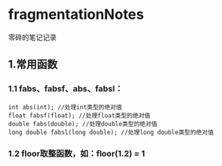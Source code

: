 # fragmentationNotes
零碎的笔记记录



## 1.常用函数
### 1.1 fabs、fabsf、abs、fabsl：
    int abs(int); //处理int类型的绝对值
    float fabsf(float); //处理float类型的绝对值
    double fabs(double); //处理double类型的绝对值
    long double fabsl(long double); //处理long double类型的绝对值
### 1.2 floor取整函数，如：floor(1.2) = 1
